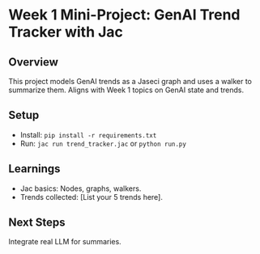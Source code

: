 # Week 1 Mini-Project: GenAI Trend Tracker with Jac

## Overview
This project models GenAI trends as a Jaseci graph and uses a walker to summarize them. Aligns with Week 1 topics on GenAI state and trends.

## Setup
- Install: `pip install -r requirements.txt`
- Run: `jac run trend_tracker.jac` or `python run.py`

## Learnings
- Jac basics: Nodes, graphs, walkers.
- Trends collected: [List your 5 trends here].

## Next Steps
Integrate real LLM for summaries.

